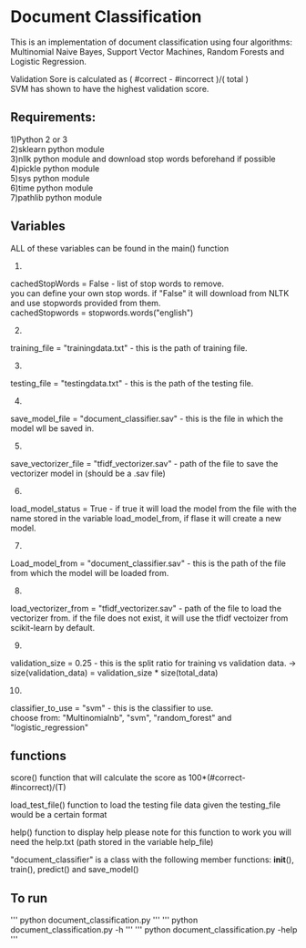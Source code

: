 # Document Classification

This is an implementation of document classification using four algorithms: Multinomial Naive Bayes, Support Vector Machines, Random Forests and Logistic Regression.

Validation Sore is calculated as ( #correct - #incorrect )/( total )  
SVM has shown to have the highest validation score.

## Requirements:  
1)Python 2 or 3  
2)sklearn python module  
3)nllk python module and download stop words beforehand if possible  
4)pickle python module  
5)sys python module  
6)time python module  
7)pathlib python module  

## Variables  

ALL of these variables can be found in the main() function

1)
cachedStopWords = False - list of stop words to remove.  
you can define your own stop words. if "False" it will download from NLTK and use stopwords provided from them.  
cachedStopwords = stopwords.words("english")

2)
training_file = "trainingdata.txt" - this is the path of training file.

3)
testing_file = "testingdata.txt" - this is the path of the testing file.

4)
save_model_file = "document_classifier.sav" - this is the file in which the model wll be saved in.

5)
save_vectorizer_file = "tfidf_vectorizer.sav" - path of the file to save the vectorizer model in (should be a .sav file)

6)
load_model_status = True - if true it will load the model from the file with the name stored in the variable load_model_from, if flase it will create a new model.

7)
Load_model_from = "document_classifier.sav" - this is the path of the file from which the model will be loaded from.

8)
load_vectorizer_from = "tfidf_vectorizer.sav" - path of the file to load the vectorizer from. if the file does not exist, it will use the tfidf vectoizer from scikit-learn by default.

9)
validation_size = 0.25 - this is the split ratio for training vs validation data. 
-> size(validation_data) = validation_size * size(total_data)

10)
classifier_to_use = "svm" - this is the classifier to use.  
choose from: "Multinomialnb", "svm", "random_forest" and "logistic_regression" 


## functions
score() function that will calculate the score as 100*(#correct-#incorrect)/(T)

load_test_file() function to load the testing file data given the testing_file would be a certain format

help() function to display help
please note for this function to work you will need the help.txt (path stored in the variable help_file)


"document_classifier" is a class with the following member functions: __init__(), train(), predict() and save_model()

## To run  
''' python document_classification.py '''
''' python document_classification.py -h '''
''' python document_classification.py -help '''
